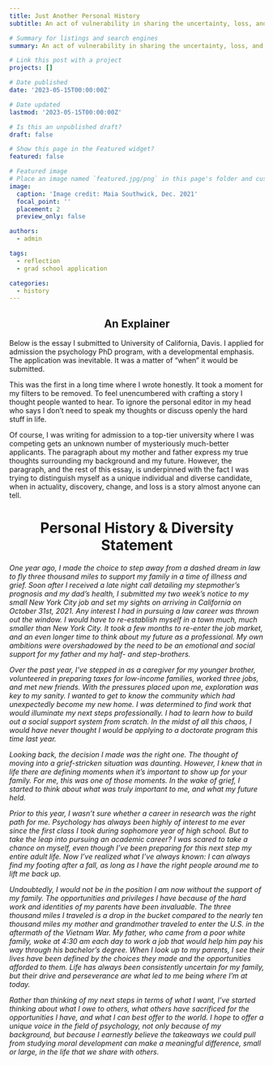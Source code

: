 ```yaml
---
title: Just Another Personal History
subtitle: An act of vulnerability in sharing the uncertainty, loss, and grief I faced.

# Summary for listings and search engines
summary: An act of vulnerability in sharing the uncertainty, loss, and grief I faced.

# Link this post with a project
projects: []

# Date published
date: '2023-05-15T00:00:00Z'

# Date updated
lastmod: '2023-05-15T00:00:00Z'

# Is this an unpublished draft?
draft: false

# Show this page in the Featured widget?
featured: false

# Featured image
# Place an image named `featured.jpg/png` in this page's folder and customize its options here.
image:
  caption: 'Image credit: Maia Southwick, Dec. 2021'
  focal_point: ''
  placement: 2
  preview_only: false

authors:
  - admin

tags:
  - reflection
  - grad school application

categories:
  - history
---
```


<h2 style="text-align: center;">An Explainer</h2>

Below is the essay I submitted to University of California, Davis. I applied for admission the psychology PhD program, with a developmental emphasis. The application was inevitable. It was a matter of “when” it would be submitted.

This was the first in a long time where I wrote honestly. It took a moment for my filters to be removed. To feel unencumbered with crafting a story I thought people wanted to hear. To ignore the personal editor in my head who says I don’t need to speak my thoughts or discuss openly the hard stuff in life.

Of course, I was writing for admission to a top-tier university where I was competing gets an unknown number of mysteriously much-better applicants. The paragraph about my mother and father express my true thoughts surrounding my background and my future. However, the paragraph, and the rest of this essay, is underpinned with the fact I was trying to distinguish myself as a unique individual and diverse candidate, when in actuality, discovery, change, and loss is a story almost anyone can tell. 


<h1 style="text-align: center;">Personal History & Diversity Statement</h1>

*One year ago, I made the choice to step away from a dashed dream in law to fly three thousand miles to support my family in a time of illness and grief. Soon after I received a late night call detailing my stepmother’s prognosis and my dad’s health, I submitted my two week’s notice to my small New York City job and set my sights on arriving in California on October 31st, 2021. Any interest I had in pursuing a law career was thrown out the window. I would have to re-establish myself in a town much, much smaller than New York City. It took a few months to re-enter the job market, and an even longer time to think about my future as a professional. My own ambitions were overshadowed by the need to be an emotional and social support for my father and my half- and step-brothers.*

*Over the past year, I’ve stepped in as a caregiver for my younger brother, volunteered in preparing taxes for low-income families, worked three jobs, and met new friends. With the pressures placed upon me, exploration was key to my sanity. I wanted to get to know the community which had unexpectedly become my new home. I was determined to find work that would illuminate my next steps professionally. I had to learn how to build out a social support system from scratch. In the midst of all this chaos, I would have never thought I would be applying to a doctorate program this time last year.*

*Looking back, the decision I made was the right one. The thought of moving into a grief-stricken situation was daunting. However, I knew that in life there are defining moments when it’s important to show up for your family. For me, this was one of those moments. In the wake of grief, I started to think about what was truly important to me, and what my future held.*

*Prior to this year, I wasn’t sure whether a career in research was the right path for me. Psychology has always been highly of interest to me ever since the first class I took during sophomore year of high school. But to take the leap into pursuing an academic career? I was scared to take a chance on myself, even though I’ve been preparing for this next step my entire adult life. Now I’ve realized what I’ve always known: I can always find my footing after a fall, as long as I have the right people around me to lift me back up.*

*Undoubtedly, I would not be in the position I am now without the support of my family. The opportunities and privileges I have because of the hard work and identities of my parents have been invaluable. The three thousand miles I traveled is a drop in the bucket compared to the nearly ten thousand miles my mother and grandmother traveled to enter the U.S. in the aftermath of the Vietnam War. My father, who came from a poor white family, woke at 4:30 am each day to work a job that would help him pay his way through his bachelor’s degree. When I look up to my parents, I see their lives have been defined by the choices they made and the opportunities afforded to them. Life has always been consistently uncertain for my family, but their drive and perseverance are what led to me being where I’m at today.*

*Rather than thinking of my next steps in terms of what I want, I’ve started thinking about what I owe to others, what others have sacrificed for the opportunities I have, and what I can best offer to the world. I hope to offer a unique voice in the field of psychology, not only because of my background, but because I earnestly believe the takeaways we could pull from studying moral development can make a meaningful difference, small or large, in the life that we share with others.*